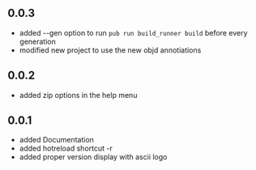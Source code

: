 ## 0.0.3

- added --gen option to run `pub run build_runner build` before every generation
- modified new project to use the new objd annotiations

## 0.0.2

- added zip options in the help menu

## 0.0.1

- added Documentation
- added hotreload shortcut -r
- added proper version display with ascii logo
